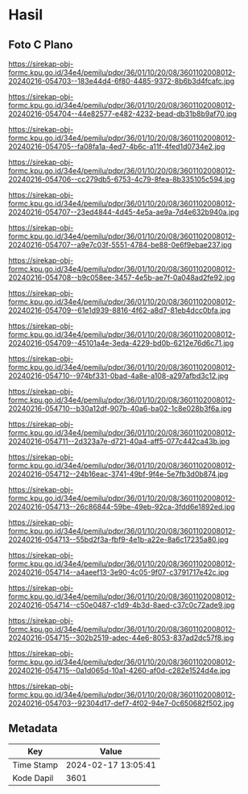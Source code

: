 # Hasil

## Foto C Plano

https://sirekap-obj-formc.kpu.go.id/34e4/pemilu/pdpr/36/01/10/20/08/3601102008012-20240216-054703--183e44d4-6f80-4485-9372-8b6b3d4fcafc.jpg

https://sirekap-obj-formc.kpu.go.id/34e4/pemilu/pdpr/36/01/10/20/08/3601102008012-20240216-054704--44e82577-e482-4232-bead-db31b8b9af70.jpg

https://sirekap-obj-formc.kpu.go.id/34e4/pemilu/pdpr/36/01/10/20/08/3601102008012-20240216-054705--fa08fa1a-4ed7-4b6c-a11f-4fed1d0734e2.jpg

https://sirekap-obj-formc.kpu.go.id/34e4/pemilu/pdpr/36/01/10/20/08/3601102008012-20240216-054706--cc279db5-6753-4c79-8fea-8b335105c594.jpg

https://sirekap-obj-formc.kpu.go.id/34e4/pemilu/pdpr/36/01/10/20/08/3601102008012-20240216-054707--23ed4844-4d45-4e5a-ae9a-7d4e632b940a.jpg

https://sirekap-obj-formc.kpu.go.id/34e4/pemilu/pdpr/36/01/10/20/08/3601102008012-20240216-054707--a9e7c03f-5551-4784-be88-0e6f9ebae237.jpg

https://sirekap-obj-formc.kpu.go.id/34e4/pemilu/pdpr/36/01/10/20/08/3601102008012-20240216-054708--b9c058ee-3457-4e5b-ae7f-0a048ad2fe92.jpg

https://sirekap-obj-formc.kpu.go.id/34e4/pemilu/pdpr/36/01/10/20/08/3601102008012-20240216-054709--61e1d939-8816-4f62-a8d7-81eb4dcc0bfa.jpg

https://sirekap-obj-formc.kpu.go.id/34e4/pemilu/pdpr/36/01/10/20/08/3601102008012-20240216-054709--45101a4e-3eda-4229-bd0b-6212e76d6c71.jpg

https://sirekap-obj-formc.kpu.go.id/34e4/pemilu/pdpr/36/01/10/20/08/3601102008012-20240216-054710--974bf331-0bad-4a8e-a108-a297afbd3c12.jpg

https://sirekap-obj-formc.kpu.go.id/34e4/pemilu/pdpr/36/01/10/20/08/3601102008012-20240216-054710--b30a12df-907b-40a6-ba02-1c8e028b3f6a.jpg

https://sirekap-obj-formc.kpu.go.id/34e4/pemilu/pdpr/36/01/10/20/08/3601102008012-20240216-054711--2d323a7e-d721-40a4-aff5-077c442ca43b.jpg

https://sirekap-obj-formc.kpu.go.id/34e4/pemilu/pdpr/36/01/10/20/08/3601102008012-20240216-054712--24b16eac-3741-49bf-9f4e-5e7fb3d0b874.jpg

https://sirekap-obj-formc.kpu.go.id/34e4/pemilu/pdpr/36/01/10/20/08/3601102008012-20240216-054713--26c86844-59be-49eb-92ca-3fdd6e1892ed.jpg

https://sirekap-obj-formc.kpu.go.id/34e4/pemilu/pdpr/36/01/10/20/08/3601102008012-20240216-054713--55bd2f3a-fbf9-4e1b-a22e-8a6c17235a80.jpg

https://sirekap-obj-formc.kpu.go.id/34e4/pemilu/pdpr/36/01/10/20/08/3601102008012-20240216-054714--a4aeef13-3e90-4c05-9f07-c3791717e42c.jpg

https://sirekap-obj-formc.kpu.go.id/34e4/pemilu/pdpr/36/01/10/20/08/3601102008012-20240216-054714--c50e0487-c1d9-4b3d-8aed-c37c0c72ade9.jpg

https://sirekap-obj-formc.kpu.go.id/34e4/pemilu/pdpr/36/01/10/20/08/3601102008012-20240216-054715--302b2519-adec-44e6-8053-837ad2dc57f8.jpg

https://sirekap-obj-formc.kpu.go.id/34e4/pemilu/pdpr/36/01/10/20/08/3601102008012-20240216-054715--0a1d065d-10a1-4260-af0d-c282e1524d4e.jpg

https://sirekap-obj-formc.kpu.go.id/34e4/pemilu/pdpr/36/01/10/20/08/3601102008012-20240216-054703--92304d17-def7-4f02-94e7-0c650682f502.jpg


## Metadata

| Key        | Value               |
| ---------- | ------------------- |
| Time Stamp | 2024-02-17 13:05:41 |
| Kode Dapil | 3601                |



